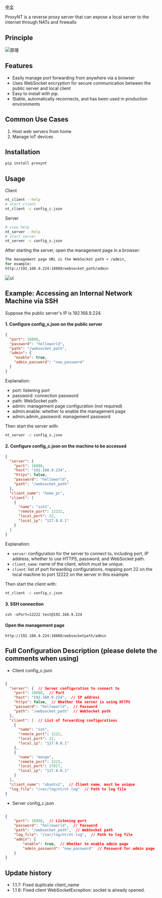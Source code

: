 # 

[中文](./readme.md)

ProxyNT is a reverse proxy server that can expose a local server to the internet through NATs and firewalls
## Principle

![原理](https://i.imgtg.com/2023/02/08/cqhoI.png)


## Features
- Easily manage port forwarding from anywhere via a browser
- Uses WebSocket encryption for secure communication between the public server and local client
- Easy to install with pip.
- Stable, automatically reconnects, and has been used in production environments

## Common Use Cases

1. Host web servers from home
2. Manage IoT devices

## Installation

```bash
pip install proxynt
```


## Usage
Client
```bash
nt_client --help
# start client
nt_client -c config_c.json
```
Server

```bash
# view help
nt_server --help
# start server
nt_server -c config_s.json
```
After starting the server, open the management page in a browser:
```bash
The management page URL is the WebSocket path + /admin,
for example:
http://192.168.9.224:18888/websocket_path/admin
```
![ui](https://i.imgtg.com/2023/02/08/cqirD.png)

## Example: Accessing an Internal Network Machine via SSH

Suppose the public server's IP is 192.168.9.224.

#### 1. Configure config_s.json on the public server


```json
{
  "port": 18888,
  "password": "helloworld",
  "path": "/websocket_path",
  "admin": {
    "enable": true,  
    "admin_password": "new_password"  
  }
}
```
Explanation:

- port: listening port
- password: connection password
- path: WebSocket path
- admin: management page configuration (not required)
- admin.enable: whether to enable the management page
- admin.admin_password: management password

Then start the server with:
```bash
nt_server -c config_s.json
```

#### 2. Configure config_c.json on the machine to be accessed

```json
{
  "server": {
    "port": 18888,
    "host": "192.168.9.224",
    "https": false,
    "password": "helloworld",
    "path": "/websocket_path"
  },
  "client_name": "home_pc",
  "client": [
    {
      "name": "ssh1",
      "remote_port": 12222,
      "local_port": 22,
      "local_ip": "127.0.0.1"
    }
  ]
}
```

Explanation:

- `server`: configuration for the server to connect to, including port, IP address, whether to use HTTPS, password, and WebSocket path.
- `client_name`: name of the client, which must be unique.
- `client`: list of port forwarding configurations, mapping port 22 on the local machine to port 12222 on the server in this example.

Then start the client with:
```bash
nt_client -c config_c.json
```

#### 3. SSH connection

```
ssh -oPort=12222 test@192.168.9.224
```

#### Open the management page

```
http://192.168.9.224:18888/websocketpath/admin
```

## Full Configuration Description (please delete the comments when using)


- Client config_c.json

```json

{
  "server": {  // Server configuration to connect to
    "port": 18888,  // Port
    "host": "192.168.9.224",  // IP address
    "https": false,  // Whether the server is using HTTPS
    "password": "helloworld",  // Password
    "path": "/websocket_path"  // WebSocket path
  },
  "client": [  // List of forwarding configurations
    {
      "name": "ssh",
      "remote_port": 1222,
      "local_port": 22,
      "local_ip": "127.0.0.1"
    },
    {
      "name": "mongo",
      "remote_port": 1223,
      "local_port": 27017,
      "local_ip": "127.0.0.1"
    }
  ],
  "client_name": "ubuntu1",  // Client name, must be unique
  "log_file": "/var/log/nt/nt.log"  // Path to log file
}

```



- Server config_c.json

```json

{
    "port": 18888,  // Listening port
    "password": "helloworld",  // Password
    "path": "/websocket_path",  // WebSocket path
    "log_file": "/var/log/nt/nt.log",  // Path to log file
    "admin": {  
        "enable": true,  // Whether to enable admin page
        "admin_password": "new_password"  // Password for admin page
    }
}

```
## Update history

- 1.1.7: Fixed duplicate client_name
- 1.1.6: Fixed client WebSocketException: socket is already opened.







